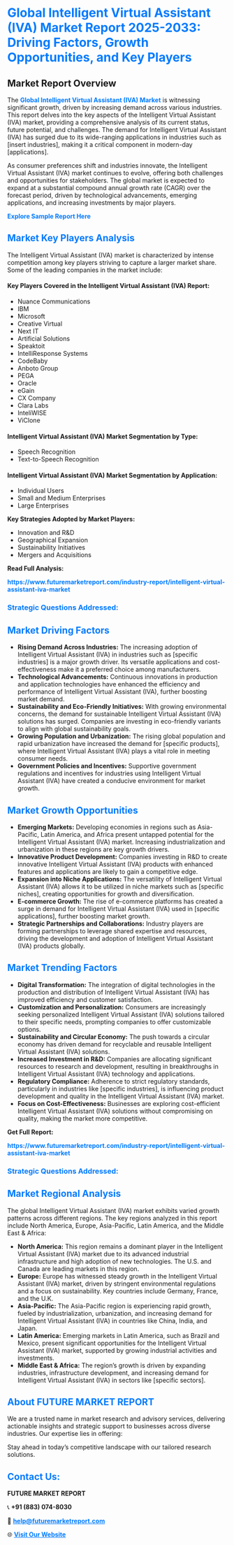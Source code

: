 <h1 style="color: #007BFF;">Global Intelligent Virtual Assistant (IVA) Market Report 2025-2033: Driving Factors, Growth Opportunities, and Key Players</h1>

<section id="overview">
<h2>Market Report Overview</h2>
<p>The <a href="https://www.futuremarketreport.com/industry-report/intelligent-virtual-assistant-iva-market" style="color: #007BFF; text-decoration: none;"><strong>Global Intelligent Virtual Assistant (IVA) Market</strong></a> is witnessing significant growth, driven by increasing demand across various industries. This report delves into the key aspects of the Intelligent Virtual Assistant (IVA) market, providing a comprehensive analysis of its current status, future potential, and challenges. The demand for Intelligent Virtual Assistant (IVA) has surged due to its wide-ranging applications in industries such as [insert industries], making it a critical component in modern-day [applications].</p>
<p>As consumer preferences shift and industries innovate, the Intelligent Virtual Assistant (IVA) market continues to evolve, offering both challenges and opportunities for stakeholders. The global market is expected to expand at a substantial compound annual growth rate (CAGR) over the forecast period, driven by technological advancements, emerging applications, and increasing investments by major players.</p>
</section>

<section id="overview">
<p><a href="https://www.futuremarketreport.com/request-sample/reportId=99415" style="color: #007BFF; text-decoration: none;"><strong>Explore Sample Report Here</strong></a></p>
</section>

<section id="key-players">
<h2 style="color: #007BFF;">Market Key Players Analysis</h2>
<p>The Intelligent Virtual Assistant (IVA) market is characterized by intense competition among key players striving to capture a larger market share. Some of the leading companies in the market include:</p>
<h4>Key Players Covered in the Intelligent Virtual Assistant (IVA) Report:</h4>
<ul><li>Nuance Communications</li><li>IBM</li><li>Microsoft</li><li>Creative Virtual</li><li>Next IT</li><li>Artificial Solutions</li><li>Speaktoit</li><li>IntelliResponse Systems</li><li>CodeBaby</li><li>Anboto Group</li><li>PEGA</li><li>Oracle</li><li>eGain</li><li>CX Company</li><li>Clara Labs</li><li>InteliWISE</li><li>ViClone</li></ul>
<h4>Intelligent Virtual Assistant (IVA) Market Segmentation by Type:</h4>
<ul><li>Speech Recognition</li><li>Text-to-Speech Recognition</li></ul>

<h4>Intelligent Virtual Assistant (IVA) Market Segmentation by Application:</h4>
<ul><li>Individual Users</li><li>Small and Medium Enterprises</li><li>Large Enterprises</li></ul>
<p><strong>Key Strategies Adopted by Market Players:</strong></p>
<ul>
<li>Innovation and R&D</li>
<li>Geographical Expansion</li>
<li>Sustainability Initiatives</li>
<li>Mergers and Acquisitions</li>
</ul>
</section>

<section>
<p><strong>Read Full Analysis: </strong></p><a href="https://www.futuremarketreport.com/industry-report/intelligent-virtual-assistant-iva-market" style="color: #007BFF; text-decoration: none;"><strong>https://www.futuremarketreport.com/industry-report/intelligent-virtual-assistant-iva-market</strong></a>
<h3 style="color: #007BFF;">Strategic Questions Addressed:</h3>
</section>

<section id="driving-factors">
<h2 style="color: #007BFF;">Market Driving Factors</h2>
<ul>
<li><strong>Rising Demand Across Industries:</strong> The increasing adoption of Intelligent Virtual Assistant (IVA) in industries such as [specific industries] is a major growth driver. Its versatile applications and cost-effectiveness make it a preferred choice among manufacturers.</li>
<li><strong>Technological Advancements:</strong> Continuous innovations in production and application technologies have enhanced the efficiency and performance of Intelligent Virtual Assistant (IVA), further boosting market demand.</li>
<li><strong>Sustainability and Eco-Friendly Initiatives:</strong> With growing environmental concerns, the demand for sustainable Intelligent Virtual Assistant (IVA) solutions has surged. Companies are investing in eco-friendly variants to align with global sustainability goals.</li>
<li><strong>Growing Population and Urbanization:</strong> The rising global population and rapid urbanization have increased the demand for [specific products], where Intelligent Virtual Assistant (IVA) plays a vital role in meeting consumer needs.</li>
<li><strong>Government Policies and Incentives:</strong> Supportive government regulations and incentives for industries using Intelligent Virtual Assistant (IVA) have created a conducive environment for market growth.</li>
</ul>
</section>

<section id="growth-opportunities">
<h2 style="color: #007BFF;">Market Growth Opportunities</h2>
<ul>
<li><strong>Emerging Markets:</strong> Developing economies in regions such as Asia-Pacific, Latin America, and Africa present untapped potential for the Intelligent Virtual Assistant (IVA) market. Increasing industrialization and urbanization in these regions are key growth drivers.</li>
<li><strong>Innovative Product Development:</strong> Companies investing in R&D to create innovative Intelligent Virtual Assistant (IVA) products with enhanced features and applications are likely to gain a competitive edge.</li>
<li><strong>Expansion into Niche Applications:</strong> The versatility of Intelligent Virtual Assistant (IVA) allows it to be utilized in niche markets such as [specific niches], creating opportunities for growth and diversification.</li>
<li><strong>E-commerce Growth:</strong> The rise of e-commerce platforms has created a surge in demand for Intelligent Virtual Assistant (IVA) used in [specific applications], further boosting market growth.</li>
<li><strong>Strategic Partnerships and Collaborations:</strong> Industry players are forming partnerships to leverage shared expertise and resources, driving the development and adoption of Intelligent Virtual Assistant (IVA) products globally.</li>
</ul>
</section>

<section id="trending-factors">
<h2 style="color: #007BFF;">Market Trending Factors</h2>
<ul>
<li><strong>Digital Transformation:</strong> The integration of digital technologies in the production and distribution of Intelligent Virtual Assistant (IVA) has improved efficiency and customer satisfaction.</li>
<li><strong>Customization and Personalization:</strong> Consumers are increasingly seeking personalized Intelligent Virtual Assistant (IVA) solutions tailored to their specific needs, prompting companies to offer customizable options.</li>
<li><strong>Sustainability and Circular Economy:</strong> The push towards a circular economy has driven demand for recyclable and reusable Intelligent Virtual Assistant (IVA) solutions.</li>
<li><strong>Increased Investment in R&D:</strong> Companies are allocating significant resources to research and development, resulting in breakthroughs in Intelligent Virtual Assistant (IVA) technology and applications.</li>
<li><strong>Regulatory Compliance:</strong> Adherence to strict regulatory standards, particularly in industries like [specific industries], is influencing product development and quality in the Intelligent Virtual Assistant (IVA) market.</li>
<li><strong>Focus on Cost-Effectiveness:</strong> Businesses are exploring cost-efficient Intelligent Virtual Assistant (IVA) solutions without compromising on quality, making the market more competitive.</li>
</ul>
</section>

<section>
<p><strong>Get Full Report: </strong></p><a href="https://www.futuremarketreport.com/industry-report/intelligent-virtual-assistant-iva-market" style="color: #007BFF; text-decoration: none;"><strong>https://www.futuremarketreport.com/industry-report/intelligent-virtual-assistant-iva-market</strong></a>
<h3 style="color: #007BFF;">Strategic Questions Addressed:</h3>
</section>


<section id="regional-analysis">
<h2 style="color: #007BFF;">Market Regional Analysis</h2>
<p>The global Intelligent Virtual Assistant (IVA) market exhibits varied growth patterns across different regions. The key regions analyzed in this report include North America, Europe, Asia-Pacific, Latin America, and the Middle East & Africa:</p>
<ul>
<li><strong>North America:</strong> This region remains a dominant player in the Intelligent Virtual Assistant (IVA) market due to its advanced industrial infrastructure and high adoption of new technologies. The U.S. and Canada are leading markets in this region.</li>
<li><strong>Europe:</strong> Europe has witnessed steady growth in the Intelligent Virtual Assistant (IVA) market, driven by stringent environmental regulations and a focus on sustainability. Key countries include Germany, France, and the U.K.</li>
<li><strong>Asia-Pacific:</strong> The Asia-Pacific region is experiencing rapid growth, fueled by industrialization, urbanization, and increasing demand for Intelligent Virtual Assistant (IVA) in countries like China, India, and Japan.</li>
<li><strong>Latin America:</strong> Emerging markets in Latin America, such as Brazil and Mexico, present significant opportunities for the Intelligent Virtual Assistant (IVA) market, supported by growing industrial activities and investments.</li>
<li><strong>Middle East & Africa:</strong> The region’s growth is driven by expanding industries, infrastructure development, and increasing demand for Intelligent Virtual Assistant (IVA) in sectors like [specific sectors].</li>
</ul>
</section>

<footer>
<h2 style="color: #007BFF;">About FUTURE MARKET REPORT</h2>
<p>We are a trusted name in market research and advisory services, delivering actionable insights and strategic support to businesses across diverse industries. Our expertise lies in offering:</p>

<p>Stay ahead in today’s competitive landscape with our tailored research solutions.</p>

<h2 style="color: #007BFF;">Contact Us:</h2>
<p><strong>FUTURE MARKET REPORT</strong></p>
<p>📞 <strong>+91 (883) 074-8030</strong></p>
<p>📧 <strong><a href="mailto:help@futuremarketreport.com" style="color: #007BFF;">help@futuremarketreport.com</a></strong></p>
<p>🌐 <strong><a href="https://www.futuremarketreport.com/" style="color: #007BFF;">Visit Our Website</a></strong></p>
</footer>